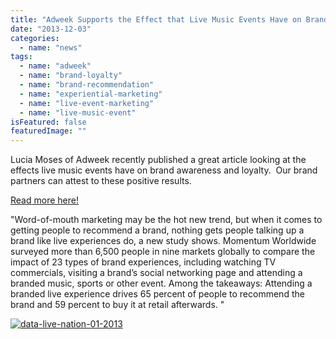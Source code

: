 ```yaml
---
title: "Adweek Supports the Effect that Live Music Events Have on Brand Loyalty"
date: "2013-12-03"
categories: 
  - name: "news"
tags: 
  - name: "adweek"
  - name: "brand-loyalty"
  - name: "brand-recommendation"
  - name: "experiential-marketing"
  - name: "live-event-marketing"
  - name: "live-music-event"
isFeatured: false
featuredImage: ""
---
```


Lucia Moses of Adweek recently published a great article looking at the effects live music events have on brand awareness and loyalty.  Our brand partners can attest to these positive results.

[Read more here!](http://www.adweek.com/news/technology/live-events-are-king-getting-people-recommend-and-buy-brands-153740 "AdWeek")

"Word-of-mouth marketing may be the hot new trend, but when it comes to getting people to recommend a brand, nothing gets people talking up a brand like live experiences do, a new study shows. Momentum Worldwide surveyed more than 6,500 people in nine markets globally to compare the impact of 23 types of brand experiences, including watching TV commercials, visiting a brand’s social networking page and attending a branded music, sports or other event. Among the takeaways: Attending a branded live experience drives 65 percent of people to recommend the brand and 59 percent to buy it at retail afterwards. "

[![data-live-nation-01-2013](http://www.mirroredmedia.com/wp-content/uploads/2013/12/data-live-nation-01-2013.jpg)](http://www.mirroredmedia.com/wp-content/uploads/2013/12/data-live-nation-01-2013.jpg)

